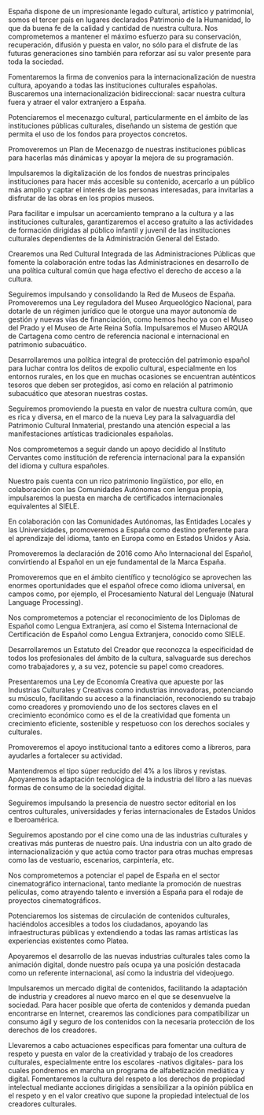 España dispone de un impresionante legado cultural, artístico y patrimonial, somos el tercer país en
lugares declarados Patrimonio de la Humanidad, lo que da buena fe de la calidad y cantidad de nuestra
cultura. Nos comprometemos a mantener el máximo esfuerzo para su conservación, recuperación, difusión
y puesta en valor, no sólo para el disfrute de las futuras generaciones sino también para reforzar
así su valor presente para toda la sociedad.

Fomentaremos la firma de convenios para la internacionalización de nuestra cultura, apoyando a
todas las instituciones culturales españolas. Buscaremos una internacionalización bidireccional: sacar
nuestra cultura fuera y atraer el valor extranjero a España.

Potenciaremos el mecenazgo cultural, particularmente en el ámbito de las instituciones públicas culturales,
diseñando un sistema de gestión que permita el uso de los fondos para proyectos concretos.

Promoveremos un Plan de Mecenazgo de nuestras instituciones públicas para hacerlas más dinámicas y
apoyar la mejora de su programación.

Impulsaremos la digitalización de los fondos de nuestras principales instituciones para hacer más accesible
su contenido, acercarlo a un público más amplio y captar el interés de las personas interesadas,
para invitarlas a disfrutar de las obras en los propios museos.

Para facilitar e impulsar un acercamiento temprano a la cultura y a las instituciones culturales, garantizaremos
el acceso gratuito a las actividades de formación dirigidas al público infantil y juvenil de las
instituciones culturales dependientes de la Administración General del Estado.

Crearemos una Red Cultural Integrada de las Administraciones Públicas que fomente la colaboración
entre todas las Administraciones en desarrollo de una política cultural común que haga efectivo el derecho
de acceso a la cultura.

Seguiremos impulsando y consolidando la Red de Museos de España. Promoveremos una Ley reguladora
del Museo Arqueológico Nacional, para dotarle de un régimen jurídico que le otorgue una mayor
autonomía de gestión y nuevas vías de financiación, como hemos hecho ya con el Museo del Prado y el
Museo de Arte Reina Sofía. Impulsaremos el Museo ARQUA de Cartagena como centro de referencia
nacional e internacional en patrimonio subacuático.

Desarrollaremos una política integral de protección del patrimonio español para luchar contra los
delitos de expolio cultural, especialmente en los entornos rurales, en los que en muchas ocasiones se
encuentran auténticos tesoros que deben ser protegidos, así como en relación al patrimonio subacuático
que atesoran nuestras costas.

Seguiremos promoviendo la puesta en valor de nuestra cultura común, que es rica y diversa, en el marco
de la nueva Ley para la salvaguardia del Patrimonio Cultural Inmaterial, prestando una atención especial
a las manifestaciones artísticas tradicionales españolas.

Nos comprometemos a seguir dando un apoyo decidido al Instituto Cervantes como institución de
referencia internacional para la expansión del idioma y cultura españoles.

Nuestro país cuenta con un rico patrimonio lingüístico, por ello, en colaboración con las Comunidades
Autónomas con lengua propia, impulsaremos la puesta en marcha de certificados internacionales equivalentes
al SIELE.

En colaboración con las Comunidades Autónomas, las Entidades Locales y las Universidades, promoveremos
a España como destino preferente para el aprendizaje del idioma, tanto en Europa como en
Estados Unidos y Asia.

Promoveremos la declaración de 2016 como Año Internacional del Español, convirtiendo al Español en
un eje fundamental de la Marca España.

Promoveremos que en el ámbito científico y tecnológico se aprovechen las enormes oportunidades que
el español ofrece como idioma universal, en campos como, por ejemplo, el Procesamiento Natural del
Lenguaje (Natural Language Processing).

Nos comprometemos a potenciar el reconocimiento de los Diplomas de Español como Lengua Extranjera,
así como el Sistema Internacional de Certificación de Español como Lengua Extranjera, conocido
como SIELE.

Desarrollaremos un Estatuto del Creador que reconozca la especificidad de todos los profesionales del
ámbito de la cultura, salvaguarde sus derechos como trabajadores y, a su vez, potencie su papel como
creadores.

Presentaremos una Ley de Economía Creativa que apueste por las Industrias Culturales y Creativas
como industrias innovadoras, potenciando su músculo, facilitando su acceso a la financiación, reconociendo
su trabajo como creadores y promoviendo uno de los sectores claves en el crecimiento económico como es el de la creatividad que fomenta un crecimiento eficiente, sostenible y respetuoso con los
derechos sociales y culturales.

Promoveremos el apoyo institucional tanto a editores como a libreros, para ayudarles a fortalecer
su actividad.

Mantendremos el tipo súper reducido del 4% a los libros y revistas.
Apoyaremos la adaptación tecnológica de la industria del libro a las nuevas formas de consumo de la
sociedad digital.

Seguiremos impulsando la presencia de nuestro sector editorial en los centros culturales, universidades
y ferias internacionales de Estados Unidos e Iberoamérica.

Seguiremos apostando por el cine como una de las industrias culturales y creativas más punteras de
nuestro país. Una industria con un alto grado de internacionalización y que actúa como tractor para
otras muchas empresas como las de vestuario, escenarios, carpintería, etc.

Nos comprometemos a potenciar el papel de España en el sector cinematográfico internacional, tanto
mediante la promoción de nuestras películas, como atrayendo talento e inversión a España para el rodaje
de proyectos cinematográficos.

Potenciaremos los sistemas de circulación de contenidos culturales, haciéndolos accesibles a todos
los ciudadanos, apoyando las infraestructuras públicas y extendiendo a todas las ramas artísticas las
experiencias existentes como Platea.

Apoyaremos el desarrollo de las nuevas industrias culturales tales como la animación digital, donde
nuestro país ocupa ya una posición destacada como un referente internacional, así como la industria del
videojuego.

Impulsaremos un mercado digital de contenidos, facilitando la adaptación de industria y creadores al
nuevo marco en el que se desenvuelve la sociedad. Para hacer posible que oferta de contenidos y demanda
puedan encontrarse en Internet, crearemos las condiciones para compatibilizar un consumo ágil
y seguro de los contenidos con la necesaria protección de los derechos de los creadores.

Llevaremos a cabo actuaciones específicas para fomentar una cultura de respeto y puesta en valor de
la creatividad y trabajo de los creadores culturales, especialmente entre los escolares -nativos digitales-
para los cuales pondremos en marcha un programa de alfabetización mediática y digital. Fomentaremos
la cultura del respeto a los derechos de propiedad intelectual mediante acciones dirigidas a
sensibilizar a la opinión pública en el respeto y en el valor creativo que supone la propiedad intelectual
de los creadores culturales.
